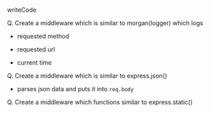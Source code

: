 writeCode

Q. Create a middleware which is similar to morgan(logger) which logs

- requested method
- requested url

- current time

Q. Create a middleware which is similar to express.json()

- parses json data and puts it into `req.body`

Q. Create a middleware which functions similar to express.static()
